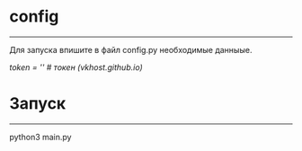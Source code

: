 #  config
****
Для запуска впишите в файл config.py необходимые данныые.

*token = ''  # токен (vkhost.github.io)*

# Запуск
****
python3 main.py
